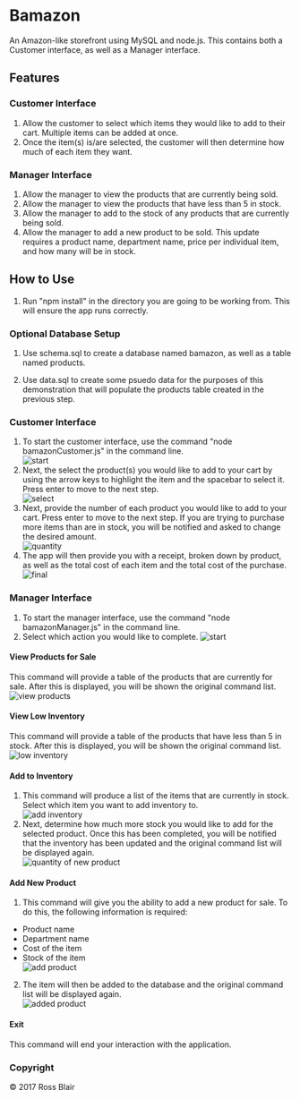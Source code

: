 # Bamazon
An Amazon-like storefront using MySQL and node.js. This contains both a Customer interface, as well as a Manager interface.  

## Features  
### Customer Interface  
1. Allow the customer to select which items they would like to add to their cart. Multiple items can be added at once.  
2. Once the item(s) is/are selected, the customer will then determine how much of each item they want.

### Manager Interface  
1. Allow the manager to view the products that are currently being sold.  
2. Allow the manager to view the products that have less than 5 in stock.  
3. Allow the manager to add to the stock of any products that are currently being sold.  
4. Allow the manager to add a new product to be sold. This update requires a product name, department name, price per individual item, and how many will be in stock.

## How to Use  

1. Run "npm install" in the directory you are going to be working from. This will ensure the app runs correctly.

### Optional Database Setup
1. Use schema.sql to create a database named bamazon, as well as a table named products.  
 
2. Use data.sql to create some psuedo data for the purposes of this demonstration that will populate the products table created in the previous step.  

### Customer Interface  
1. To start the customer interface, use the command "node bamazonCustomer.js" in the command line.  
![start](https://i.imgur.com/6ykLMDl.png)  
2. Next, the select the product(s) you would like to add to your cart by using the arrow keys to highlight the item and the spacebar to select it. Press enter to move to the next step.  
![select](https://i.imgur.com/Gv5qkG2.png)  
3. Next, provide the number of each product you would like to add to your cart. Press enter to move to the next step. If you are trying to purchase more items than are in stock, you will be notified and asked to change the desired amount.  
![quantity](https://i.imgur.com/xybijZ6.png)  
4. The app will then provide you with a receipt, broken down by product, as well as the total cost of each item and the total cost of the purchase.  
![final](https://i.imgur.com/IFHImXZ.png)  

### Manager Interface  
1. To start the manager interface, use the command "node bamazonManager.js" in the command line.  
2. Select which action you would like to complete. 
![start](https://i.imgur.com/4fHs5Uf.png)  
#### View Products for Sale  
This command will provide a table of the products that are currently for sale. After this is displayed, you will be shown the original command list.  
![view products](https://i.imgur.com/Jqsp7Dz.png)  
#### View Low Inventory  
This command will provide a table of the products that have less than 5 in stock. After this is displayed, you will be shown the original command list.  
![low inventory](https://i.imgur.com/fjkiSQ9.png)  
#### Add to Inventory  
1.  This command will produce a list of the items that are currently in stock. Select which item you want to add inventory to.  
![add inventory](https://i.imgur.com/Ycq2mMc.png)  
2. Next, determine how much more stock you would like to add for the selected product. Once this has been completed, you will be notified that the inventory has been updated and the original command list will be displayed again.  
![quantity of new product](https://i.imgur.com/BGrMkIM.png)  
#### Add New Product  
1. This command will give you the ability to add a new product for sale. To do this, the following information is required:  
  * Product name  
  * Department name  
  * Cost of the item  
  * Stock of the item  
![add product](https://i.imgur.com/jlHkDqr.png)
2. The item will then be added to the database and the original command list will be displayed again.  
![added product](https://i.imgur.com/G6AZQnk.png)
#### Exit
This command will end your interaction with the application.  

### Copyright
  &copy; 2017 Ross Blair